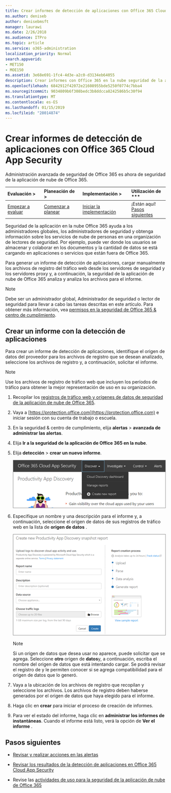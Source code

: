 ```yaml
---
title: Crear informes de detección de aplicaciones con Office 365 Cloud App Security
ms.author: deniseb
author: denisebmsft
manager: laurawi
ms.date: 2/26/2018
ms.audience: ITPro
ms.topic: article
ms.service: o365-administration
localization_priority: Normal
search.appverid:
- MET150
- MOE150
ms.assetid: 3e68e691-1fc4-4d3e-a2c0-d3134eb64055
description: Crear informes con Office 365 en la nube seguridad de la aplicación que permiten a comprender cómo las personas de su organización están usando Office 365 y otras aplicaciones.
ms.openlocfilehash: 6842912f42072e21608955bde5250f0774c7bba4
ms.sourcegitcommit: 9034809b6f308bedc3b8ddcca8242586b5c30f94
ms.translationtype: MT
ms.contentlocale: es-ES
ms.lasthandoff: 01/15/2019
ms.locfileid: "28014874"
---
```

# <a name="create-app-discovery-reports-using-office-365-cloud-app-security"></a>Crear informes de detección de aplicaciones con Office 365 Cloud App Security

Administración avanzada de seguridad de Office 365 es ahora de seguridad de la aplicación de nube de Office 365.
  
|Evaluación **\>**|Planeación de **\>**|Implementación **\>**|Utilización de ***|
|:-----|:-----|:-----|:-----|
|[Empezar a evaluar](office-365-cas-overview.md) <br/> |[Comenzar a planear](get-ready-for-office-365-cas.md) <br/> |[Iniciar la implementación](turn-on-office-365-cas.md) <br/> |¡Están aquí!  <br/> [Pasos siguientes](#next-steps) <br/> |
   
Seguridad de la aplicación en la nube Office 365 ayuda a los administradores globales, los administradores de seguridad y obtenga información sobre los servicios de nube de personas en una organización de lectores de seguridad. Por ejemplo, puede ver donde los usuarios se almacenar y colaborar en los documentos y la cantidad de datos se está cargando en aplicaciones o servicios que están fuera de Office 365.
  
Para generar un informe de detección de aplicaciones, cargar manualmente los archivos de registro del tráfico web desde los servidores de seguridad y los servidores proxy y, a continuación, la seguridad de la aplicación de nube de Office 365 analiza y analiza los archivos para el informe.
  
> [!NOTE]
> Debe ser un administrador global, Administrador de seguridad o lector de seguridad para llevar a cabo las tareas descritas en este artículo. Para obtener más información, vea [permisos en la seguridad de Office 365 &amp; centro de cumplimiento](permissions-in-the-security-and-compliance-center.md). 
  
## <a name="create-a-report-with-app-discovery"></a>Crear un informe con la detección de aplicaciones

Para crear un informe de detección de aplicaciones, identifique el origen de datos del proveedor para los archivos de registro que se desean analizado, seleccione los archivos de registro y, a continuación, solicitar el informe.
  
> [!NOTE]
> Use los archivos de registro de tráfico web que incluyen los períodos de tráfico para obtener la mejor representación de uso en su organización. 
  
1. Recopilar los [registros de tráfico web y orígenes de datos de seguridad de la aplicación de nube de Office 365](web-traffic-logs-and-data-sources-for-ocas.md).
    
2. Vaya a [https://protection.office.com](https://protection.office.com) e iniciar sesión con su cuenta de trabajo o escuela. 
    
3. En la seguridad &amp; centro de cumplimiento, elija **alertas** \> **avanzada de administrar las alertas**.
    
4. Elija **Ir a la seguridad de la aplicación de Office 365 en la nube**.
    
5. Elija **detección** \> **crear un nuevo informe**.
    
    ![En el portal de Office 365 CAS, elija detectar](media/73b5299f-94b5-49dd-a00f-154d188eb2c5.png)
  
6. Especifique un nombre y una descripción para el informe y, a continuación, seleccione el origen de datos de sus registros de tráfico web en la lista de **origen de datos** . 
    
    ![En Office 365 CAS, elija detectar \> crear nuevo informe](media/22e660f0-5eb2-49fa-9fea-f88a5809a07b.png)
  
    > [!NOTE]
    > Si un origen de datos que desea usar no aparece, puede solicitar que se agrega. Seleccione **otro** origen de **datos**y, a continuación, escriba el nombre del origen de datos que está intentando cargar. Se podrá revisar el registro de y le permiten conocer si se agrega compatibilidad para el origen de datos que lo generó. 
  
7. Vaya a la ubicación de los archivos de registro que recopilan y seleccione los archivos. Los archivos de registro deben haberse generados por el origen de datos que haya elegido para el informe.
    
8. Haga clic en **crear** para iniciar el proceso de creación de informes. 
    
9. Para ver el estado del informe, haga clic en **administrar los informes de instantáneas**. Cuando el informe está listo, verá la opción de **Ver el informe** . 
    
## <a name="next-steps"></a>Pasos siguientes

- [Revisar y realizar acciones en las alertas](review-office-365-cas-alerts.md)
    
- [Revisar los resultados de la detección de aplicaciones en Office 365 Cloud App Security](review-app-discovery-findings-in-ocas.md)
    
- Revise las [actividades de uso para la seguridad de la aplicación de nube de Office 365](utilization-activities-for-ocas.md)
    

